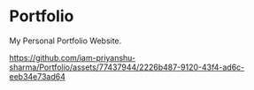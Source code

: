 # Portfolio
My Personal Portfolio Website.




https://github.com/iam-priyanshu-sharma/Portfolio/assets/77437944/2226b487-9120-43f4-ad6c-eeb34e73ad64




